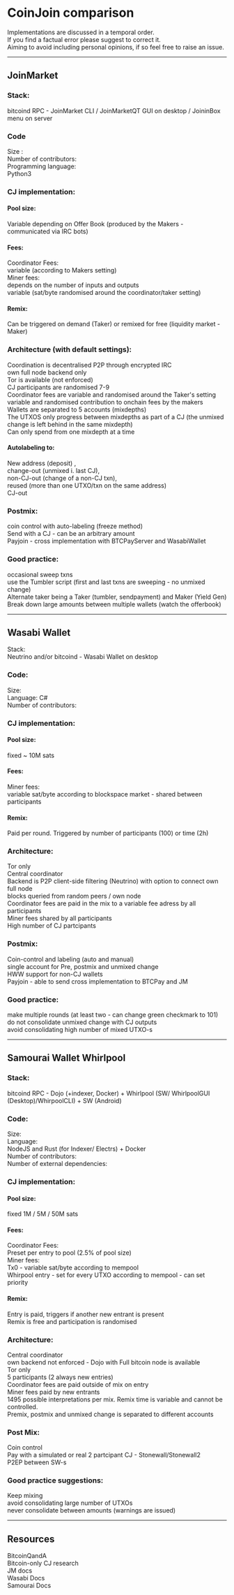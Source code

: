 # CoinJoin comparison
  
Implementations are discussed in a temporal order.  
If you find a factual error please suggest to correct it.  
Aiming to avoid including personal opinions, if so feel free to raise an issue.  
  
---  
  
## JoinMarket 
### Stack:  
bitcoind RPC - JoinMarket CLI / JoinMarketQT GUI on desktop / JoininBox menu on server   
### Code  
Size :  
Number of contributors:  
Programming language:  
Python3  
  
### CJ implementation:  
#### Pool size:   
Variable depending on Offer Book (produced by the Makers - communicated via IRC bots)  
#### Fees:  
Coordinator Fees:  
variable (according to Makers setting)  
Miner fees:  
depends on the number of inputs and outputs  
variable (sat/byte randomised around the coordinator/taker setting)  
  
#### Remix:  
Can be triggered on demand (Taker) or remixed for free (liquidity market - Maker)  
  
### Architecture (with default settings):  
Coordination is decentralised P2P through encrypted IRC  
own full node backend only  
Tor is available (not enforced)  
CJ participants are randomised 7-9  
Coordinator fees are variable and randomised around the Taker's setting  
variable and randomised contribution to onchain fees by the makers  
Wallets are separated to 5 accounts (mixdepths)  
The UTXOS only progress between mixdepths as part of a CJ (the unmixed change is left behind in the   same mixdepth)  
Can only spend from one mixdepth at a time  
#### Autolabeling to:  
New address (deposit) ,  
change-out (unmixed i. last CJ),   
non-CJ-out (change of a non-CJ txn),   
reused (more than one UTXO/txn on the same address)  
CJ-out  
  
### Postmix:  
coin control with auto-labeling (freeze method)  
Send with a CJ - can be an arbitrary amount  
Payjoin - cross implementation with BTCPayServer and WasabiWallet  
### Good practice:  
occasional sweep txns  
use the Tumbler script (first and last txns are sweeping - no unmixed change)  
Alternate taker being a Taker (tumbler, sendpayment) and Maker (Yield Gen)  
Break down large amounts between multiple wallets (watch the offerbook)
  
---  
  
## Wasabi Wallet  
Stack:  
Neutrino and/or bitcoind - Wasabi Wallet on desktop  
  
### Code:  
Size:  
Language: C#  
Number of contributors:  
  
### CJ implementation:  
#### Pool size:   
fixed ~ 10M sats  
#### Fees:  
Miner fees:  
variable sat/byte according to blockspace market - shared between participants  
#### Remix:   
Paid per round. Triggered by number of participants (100) or time (2h)  
  
### Architecture:  
Tor only   
Central coordinator  
Backend is P2P client-side filtering (Neutrino) with option to connect own full node  
blocks queried from random peers / own node  
Coordinator fees are paid in the mix to a variable fee adress by all participants  
Miner fees shared by all participants  
High number of CJ partcipants  
### Postmix:  
Coin-control and labeling (auto and manual)  
single account for Pre, postmix and unmixed change  
HWW support for non-CJ wallets  
Payjoin - able to send cross implementation to BTCPay and JM  
  
### Good practice:  
make multiple rounds (at least two - can change green checkmark to 101)  
do not consolidate unmixed change with CJ outputs  
avoid consolidating high number of mixed UTXO-s  
  
---  
  
## Samourai Wallet Whirlpool 
  
### Stack:   
bitcoind RPC - Dojo (+indexer, Docker) + Whirlpool (SW/ WhirlpoolGUI (Desktop)/WhirpoolCLI) + SW   (Android)  
### Code:  
Size:  
Language:  
NodeJS and Rust (for Indexer/ Electrs) + Docker  
Number of contributors:  
Number of external dependencies:  
  
### CJ implementation: 
#### Pool size:   
fixed 1M / 5M / 50M sats  
#### Fees:  
Coordinator Fees:  
Preset per entry to pool (2.5% of pool size)  
Miner fees:  
Tx0 - variable sat/byte according to mempool  
Whirpool entry - set for every UTXO according to mempool - can set priority  
#### Remix:  
Entry is paid, triggers if another new entrant is present  
Remix is free and participation is randomised  
  
### Architecture:  
Central coordinator  
own backend not enforced - Dojo with Full bitcoin node is available  
Tor only  
5 participants (2 always new entries)  
Coordinator fees are paid outside of mix on entry  
Miner fees paid by new entrants  
1495 possible interpretations per mix. Remix time is variable and cannot be controlled.  
Premix, postmix and unmixed change is separated to different accounts  
  
### Post Mix:  
Coin control  
Pay with a simulated or real 2 partcipant CJ - Stonewall/Stonewall2  
P2EP between SW-s  
  
### Good practice suggestions:  
Keep mixing  
avoid consolidating large number of UTXOs   
never consolidate between amounts (warnings are issued)  
  
---  
  
## Resources  
BitcoinQandA  
Bitcoin-only CJ research  
JM docs  
Wasabi Docs  
Samourai Docs  